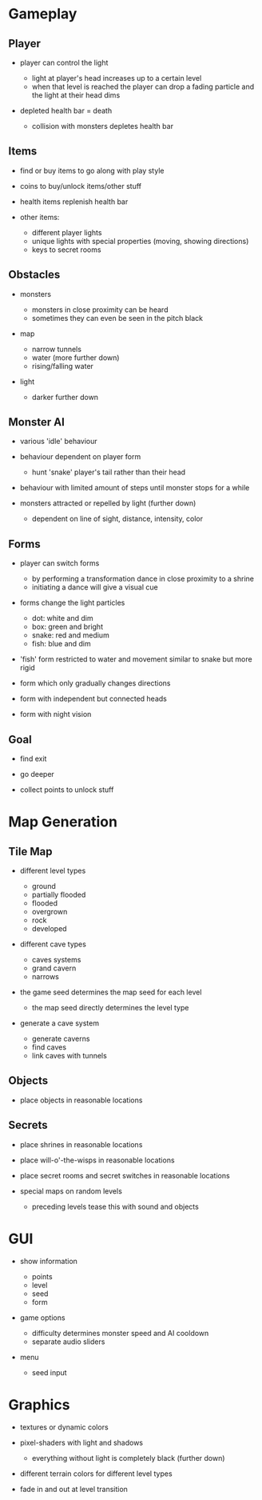 # Gameplay

## Player

* player can control the light
    * light at player's head increases up to a certain level
    * when that level is reached the player can drop a fading particle and the light at their head dims

* depleted health bar = death
    * collision with monsters depletes health bar

## Items

* find or buy items to go along with play style

* coins to buy/unlock items/other stuff

* health items replenish health bar

* other items:
    * different player lights
    * unique lights with special properties (moving, showing directions)
    * keys to secret rooms

## Obstacles

* monsters
    * monsters in close proximity can be heard
    * sometimes they can even be seen in the pitch black

* map
    * narrow tunnels
    * water (more further down)
    * rising/falling water

* light
    * darker further down

## Monster AI

* various 'idle' behaviour

* behaviour dependent on player form
    * hunt 'snake' player's tail rather than their head

* behaviour with limited amount of steps until monster stops for a while

* monsters attracted or repelled by light (further down)
    * dependent on line of sight, distance, intensity, color

## Forms

* player can switch forms
    * by performing a transformation dance in close proximity to a shrine
    * initiating a dance will give a visual cue

* forms change the light particles
    * dot: white and dim
    * box: green and bright
    * snake: red and medium
    * fish: blue and dim

* 'fish' form restricted to water and movement similar to snake but more rigid

* form which only gradually changes directions

* form with independent but connected heads

* form with night vision

## Goal

* find exit

* go deeper

* collect points to unlock stuff

# Map Generation

## Tile Map

* different level types
    * ground
    * partially flooded
    * flooded
    * overgrown
    * rock
    * developed

* different cave types
    * caves systems
    * grand cavern
    * narrows

* the game seed determines the map seed for each level
    * the map seed directly determines the level type

* generate a cave system
    * generate caverns
    * find caves
    * link caves with tunnels

## Objects

* place objects in reasonable locations

## Secrets

* place shrines in reasonable locations

* place will-o'-the-wisps in reasonable locations

* place secret rooms and secret switches in reasonable locations

* special maps on random levels
    * preceding levels tease this with sound and objects

# GUI

* show information
    * points
    * level
    * seed
    * form

* game options
    * difficulty determines monster speed and AI cooldown
    * separate audio sliders

* menu
    * seed input

# Graphics

* textures or dynamic colors

* pixel-shaders with light and shadows
    * everything without light is completely black (further down)

* different terrain colors for different level types

* fade in and out at level transition
